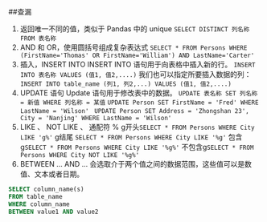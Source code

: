 ##查漏
1. 返回唯一不同的值，类似于 Pandas 中的 unique
`SELECT DISTINCT 列名称 FROM 表名称`
2. AND 和 OR，使用圆括号组成复杂表达式
` SELECT * FROM Persons WHERE (FirstName='Thomas' OR FirstName='William') AND LastName='Carter' `
3. 插入，INSERT INTO
INSERT INTO 语句用于向表格中插入新的行。
`INSERT INTO 表名称 VALUES (值1, 值2,....)`
我们也可以指定所要插入数据的列：
`INSERT INTO table_name (列1, 列2,...) VALUES (值1, 值2,....)`
4. UPDATE 语句
Update 语句用于修改表中的数据。
`UPDATE 表名称 SET 列名称 = 新值 WHERE 列名称 = 某值`
`UPDATE Person SET FirstName = 'Fred' WHERE LastName = 'Wilson' `
`UPDATE Person SET Address = 'Zhongshan 23', City = 'Nanjing' WHERE LastName = 'Wilson'`
5. LIKE 、 NOT LIKE 、 通配符 %
g开头`SELECT * FROM Persons WHERE City LIKE 'g%'`
g结尾 `SELECT * FROM Persons WHERE City LIKE '%g'`
包含g`SELECT * FROM Persons WHERE City LIKE '%g%'`
不包含g`SELECT * FROM Persons WHERE City NOT LIKE '%g%'`
6.  BETWEEN ... AND ...
会选取介于两个值之间的数据范围，这些值可以是数值、文本或者日期。
``` SQL
SELECT column_name(s)
FROM table_name
WHERE column_name
BETWEEN value1 AND value2
```
  